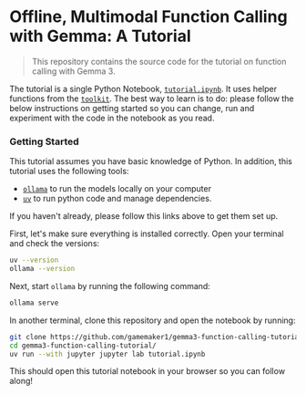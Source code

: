# Offline, Multimodal Function Calling with Gemma: A Tutorial

> This repository contains the source code for the tutorial on function calling with Gemma 3.

The tutorial is a single Python Notebook, [`tutorial.ipynb`](tutorial.ipynb). It uses helper functions from the [`toolkit`](toolkit/). The best way to learn is to do: please follow the below instructions on getting started so you can change, run and experiment with the code in the notebook as you read.

### Getting Started

This tutorial assumes you have basic knowledge of Python. In addition, this tutorial uses the following tools:

- [`ollama`](https://ollama.com) to run the models locally on your computer
- [`uv`](https://docs.astral.sh/uv/getting-started/) to run python code and manage dependencies.

If you haven't already, please follow this links above to get them set up.

First, let's make sure everything is installed correctly. Open your terminal and check the versions:

```bash
uv --version
ollama --version
```

Next, start `ollama` by running the following command:

```bash
ollama serve
```

In another terminal, clone this repository and open the notebook by running:

```bash
git clone https://github.com/gamemaker1/gemma3-function-calling-tutorial.git
cd gemma3-function-calling-tutorial/
uv run --with jupyter jupyter lab tutorial.ipynb
```

This should open this tutorial notebook in your browser so you can follow along!
